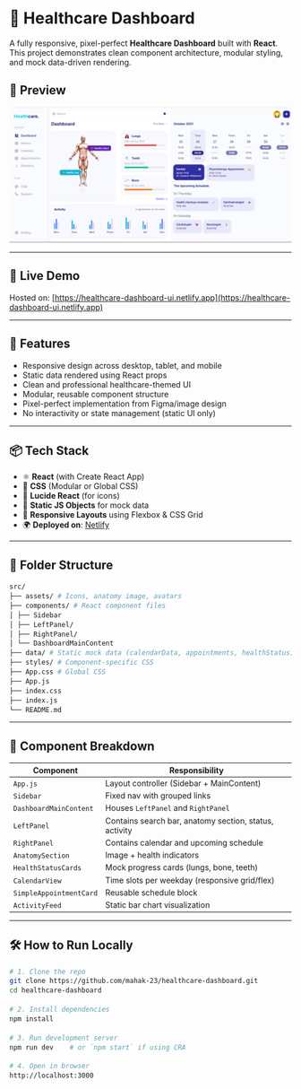 # 🏥 Healthcare Dashboard

A fully responsive, pixel-perfect **Healthcare Dashboard** built with **React**. This project demonstrates clean component architecture, modular styling, and mock data-driven rendering.

## 📸 Preview

![Dashboard Screenshot](./screenshot/healthcare-dashboard.png)

---

## 🚀 Live Demo

Hosted on: [https://healthcare-dashboard-ui.netlify.app](https://healthcare-dashboard-ui.netlify.app)

---

## 📁 Features

- Responsive design across desktop, tablet, and mobile
- Static data rendered using React props
- Clean and professional healthcare-themed UI
- Modular, reusable component structure
- Pixel-perfect implementation from Figma/image design
- No interactivity or state management (static UI only)

---

## 📦 Tech Stack

- ⚛  **React** (with Create React App)
- 🎨 **CSS** (Modular or Global CSS)
- 🧩 **Lucide React** (for icons)
- 📁 **Static JS Objects** for mock data
- 📱 **Responsive Layouts** using Flexbox & CSS Grid
- 🌍 **Deployed on**: [Netlify](https://app.netlify.com/)

---

## 📁 Folder Structure

```bash
src/
├── assets/ # Icons, anatomy image, avatars
├── components/ # React component files
│ ├── Sidebar
│ ├── LeftPanel/
│ ├── RightPanel/
│ └── DashboardMainContent
├── data/ # Static mock data (calendarData, appointments, healthStatus)
├── styles/ # Component-specific CSS
├── App.css # Global CSS
├── App.js
├── index.css
├── index.js
└── README.md
```
---

## 🧩 Component Breakdown

| Component                | Responsibility                                             |
|--------------------------|------------------------------------------------------------|
| `App.js`                 | Layout controller (Sidebar + MainContent)                 |
| `Sidebar`                | Fixed nav with grouped links                              |
| `DashboardMainContent`   | Houses `LeftPanel` and `RightPanel`                      |
| `LeftPanel`              | Contains search bar, anatomy section, status, activity   |
| `RightPanel`             | Contains calendar and upcoming schedule                  |
| `AnatomySection`         | Image + health indicators                                 |
| `HealthStatusCards`      | Mock progress cards (lungs, bone, teeth)                 |
| `CalendarView`           | Time slots per weekday (responsive grid/flex)            |
| `SimpleAppointmentCard`  | Reusable schedule block                                  |
| `ActivityFeed`           | Static bar chart visualization                           |

---

## 🛠️ How to Run Locally

```bash
# 1. Clone the repo
git clone https://github.com/mahak-23/healthcare-dashboard.git
cd healthcare-dashboard

# 2. Install dependencies
npm install

# 3. Run development server
npm run dev    # or `npm start` if using CRA

# 4. Open in browser
http://localhost:3000
```
